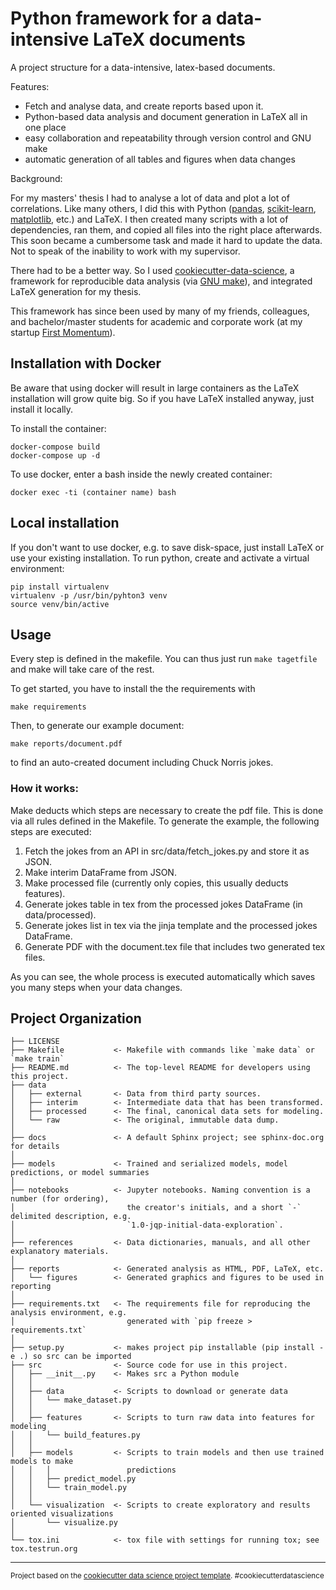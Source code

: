 Python framework for a data-intensive LaTeX documents
==============================

A project structure for a data-intensive, latex-based documents.

Features:
* Fetch and analyse data, and create reports based upon it.
* Python-based data analysis and document generation in LaTeX all in one place
* easy collaboration and repeatability through version control and GNU make
* automatic generation of all tables and figures when data changes

Background:

For my masters' thesis I had to analyse a lot of data and plot a lot of correlations.
Like many others, I did this with Python ([pandas](https://pandas.pydata.org/), 
[scikit-learn](https://scikit-learn.org/), [matplotlib](https://matplotlib.org/), etc.) and LaTeX.
I then created many scripts with a lot of dependencies, ran them, and copied all files into the right place afterwards.
This soon became a cumbersome task and made it hard to update the data.
Not to speak of the inability to work with my supervisor.

There had to be a better way.
So I used [cookiecutter-data-science](https://github.com/drivendata/cookiecutter-data-science),
a framework for reproducible data analysis (via [GNU make](https://www.gnu.org/software/make/)),
and integrated LaTeX generation for my thesis.

This framework has since been used by many of my friends, colleagues, and bachelor/master students for academic and 
corporate work (at my startup [First Momentum](https://firstmomentum.vc)).

Installation with Docker
------------
Be aware that using docker will result in large containers as the LaTeX installation will grow quite big.
So if you have LaTeX installed anyway, just install it locally.

To install the container:

```
docker-compose build
docker-compose up -d
```

To use docker, enter a bash inside the newly created container:
```
docker exec -ti (container name) bash
```

Local installation
------------
If you don't want to use docker, e.g. to save disk-space, just install LaTeX or use your existing installation.
To run python, create and activate a virtual environment:
```
pip install virtualenv
virtualenv -p /usr/bin/pyhton3 venv
source venv/bin/active
```

Usage
------------
Every step is defined in the makefile. 
You can thus just run `make tagetfile` and make will take care of the rest.

To get started, you have to install the the requirements with
```
make requirements
```

Then, to generate our example document:
```
make reports/document.pdf
```
to find an auto-created document including Chuck Norris jokes.

### How it works:
Make deducts which steps are necessary to create the pdf file.
This is done via all rules defined in the Makefile.
To generate the example, the following steps are executed:

1. Fetch the jokes from an API in src/data/fetch_jokes.py and store it as JSON.
2. Make interim DataFrame from JSON.
3. Make processed file (currently only copies, this usually deducts features).
4. Generate jokes table in tex from the processed jokes DataFrame (in data/processed).
5. Generate jokes list in tex via the jinja template and the processed jokes DataFrame.
6. Generate PDF with the document.tex file that includes two generated tex files.

As you can see, the whole process is executed automatically which saves you many steps when your data changes.

Project Organization
------------

    ├── LICENSE
    ├── Makefile           <- Makefile with commands like `make data` or `make train`
    ├── README.md          <- The top-level README for developers using this project.
    ├── data
    │   ├── external       <- Data from third party sources.
    │   ├── interim        <- Intermediate data that has been transformed.
    │   ├── processed      <- The final, canonical data sets for modeling.
    │   └── raw            <- The original, immutable data dump.
    │
    ├── docs               <- A default Sphinx project; see sphinx-doc.org for details
    │
    ├── models             <- Trained and serialized models, model predictions, or model summaries
    │
    ├── notebooks          <- Jupyter notebooks. Naming convention is a number (for ordering),
    │                         the creator's initials, and a short `-` delimited description, e.g.
    │                         `1.0-jqp-initial-data-exploration`.
    │
    ├── references         <- Data dictionaries, manuals, and all other explanatory materials.
    │
    ├── reports            <- Generated analysis as HTML, PDF, LaTeX, etc.
    │   └── figures        <- Generated graphics and figures to be used in reporting
    │
    ├── requirements.txt   <- The requirements file for reproducing the analysis environment, e.g.
    │                         generated with `pip freeze > requirements.txt`
    │
    ├── setup.py           <- makes project pip installable (pip install -e .) so src can be imported
    ├── src                <- Source code for use in this project.
    │   ├── __init__.py    <- Makes src a Python module
    │   │
    │   ├── data           <- Scripts to download or generate data
    │   │   └── make_dataset.py
    │   │
    │   ├── features       <- Scripts to turn raw data into features for modeling
    │   │   └── build_features.py
    │   │
    │   ├── models         <- Scripts to train models and then use trained models to make
    │   │   │                 predictions
    │   │   ├── predict_model.py
    │   │   └── train_model.py
    │   │
    │   └── visualization  <- Scripts to create exploratory and results oriented visualizations
    │       └── visualize.py
    │
    └── tox.ini            <- tox file with settings for running tox; see tox.testrun.org


--------

<p><small>Project based on the <a target="_blank" href="https://drivendata.github.io/cookiecutter-data-science/">cookiecutter data science project template</a>. #cookiecutterdatascience</small></p>
